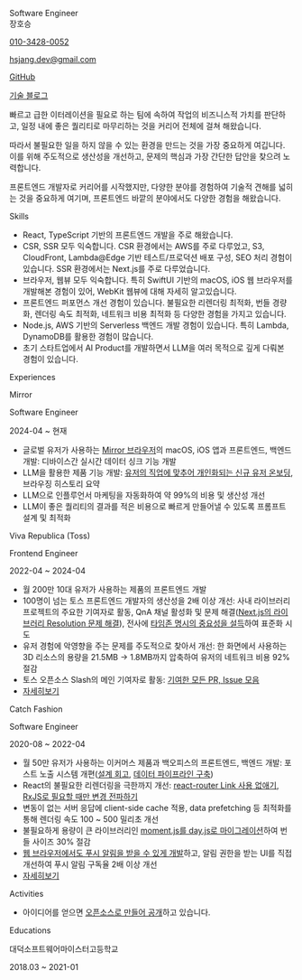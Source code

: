 <p className="title">Software Engineer<br/>장호승</p>

<div className="info">
  <p><a href="sms:010-3428-0052">010-3428-0052</p>
  <p><a href="mailto:hsjang.dev@gmail.com">hsjang.dev@gmail.com</a></p>
  <p><a href="https://github.com/hoseungme">GitHub</a></p>
  <p><a href="https://blog.hoseung.me">기술 블로그</a></p>
</div>

빠르고 급한 이터레이션을 필요로 하는 팀에 속하여 작업의 비즈니스적 가치를 판단하고, 일정 내에 좋은 퀄리티로 마무리하는 것을 커리어 전체에 걸쳐 해왔습니다.

따라서 불필요한 일을 하지 않을 수 있는 환경을 만드는 것을 가장 중요하게 여깁니다. 이를 위해 주도적으로 생산성을 개선하고, 문제의 핵심과 가장 간단한 답안을 찾으려 노력합니다.

프론트엔드 개발자로 커리어를 시작했지만, 다양한 분야를 경험하여 기술적 견해를 넓히는 것을 중요하게 여기며, 프론트엔드 바깥의 분야에서도 다양한 경험을 해왔습니다.

<p className="title">Skills</p>

- React, TypeScript 기반의 프론트엔드 개발을 주로 해왔습니다.
- CSR, SSR 모두 익숙합니다. CSR 환경에서는 AWS를 주로 다루었고, S3, CloudFront, Lambda@Edge 기반 테스트/프로덕션 배포 구성, SEO 처리 경험이 있습니다. SSR 환경에서는 Next.js를 주로 다루었습니다.
- 브라우저, 웹뷰 모두 익숙합니다. 특히 SwiftUI 기반의 macOS, iOS 웹 브라우저를 개발해본 경험이 있어, WebKit 웹뷰에 대해 자세히 알고있습니다.
- 프론트엔드 퍼포먼스 개선 경험이 있습니다. 불필요한 리렌더링 최적화, 번들 경량화, 렌더링 속도 최적화, 네트워크 비용 최적화 등 다양한 경험을 가지고 있습니다.
- Node.js, AWS 기반의 Serverless 백엔드 개발 경험이 있습니다. 특히 Lambda, DynamoDB를 활용한 경험이 많습니다.
- 초기 스타트업에서 AI Product를 개발하면서 LLM을 여러 목적으로 깊게 다뤄본 경험이 있습니다.

<p className="title">Experiences</p>

<p className="experience">Mirror</p>
<p className="experience-role">Software Engineer</p>
<p className="experience-period">2024-04 ~ 현재</p>

- 글로벌 유저가 사용하는 [Mirror 브라우저](https://www.mirror.work)의 macOS, iOS 앱과 프론트엔드, 백엔드 개발: 디바이스간 실시간 데이터 싱크 기능 개발
- LLM을 활용한 제품 기능 개발: [유저의 직업에 맞추어 개인화되는 신규 유저 온보딩](https://blog.hoseung.me/2025-04-13-mirror-onboading-llm), 브라우징 히스토리 요약
- LLM으로 인플루언서 마케팅을 자동화하여 약 99%의 비용 및 생산성 개선
- LLM이 좋은 퀄리티의 결과를 적은 비용으로 빠르게 만들어낼 수 있도록 프롬프트 설계 및 최적화

<p className="experience">Viva Republica (Toss)</p>
<p className="experience-role">Frontend Engineer</p>
<p className="experience-period">2022-04 ~ 2024-04</p>

- 월 200만 10대 유저가 사용하는 제품의 프론트엔드 개발
- 100명이 넘는 토스 프론트엔드 개발자의 생산성을 2배 이상 개선: 사내 라이브러리 프로젝트의 주요한 기여자로 활동, QnA 채널 활성화 및 문제 해결([Next.js의 라이브러리 Resolution 문제 해결](https://github.com/hoseungme/wiki/blob/4ceddf9f12f17592317174ce9fd2010cf34f41ca/front-end/nextjs/server-side-module-resolution/ko.md)), 전사에 [타임존 명시의 중요성을 설득](https://blog.hoseung.me/2023-03-23-how-to-transfer-date)하여 표준화 시도
- 유저 경험에 악영향을 주는 문제를 주도적으로 찾아서 개선: 한 화면에서 사용하는 3D 리소스의 용량을 21.5MB -> 1.8MB까지 압축하여 유저의 네트워크 비용 92% 절감
- 토스 오픈소스 Slash의 메인 기여자로 활동: [기여한 모든 PR, Issue 모음](https://github.com/toss/slash/issues?q=involves%3Ahoseungme)
- [자세히보기](/experiences/viva-republica)

<p className="experience">Catch Fashion</p>
<p className="experience-role">Software Engineer</p>
<p className="experience-period">2020-08 ~ 2022-04</p>

- 월 50만 유저가 사용하는 이커머스 제품과 백오피스의 프론트엔드, 백엔드 개발: 포스트 노출 시스템 개편([설계 회고](https://blog.hoseung.me/2022-02-06-post-system-retrospect), [데이터 파이프라인 구축](https://blog.hoseung.me/2022-02-19-dynamodb-stream-elasticsearch))
- React의 불필요한 리렌더링을 극한까지 개선: [react-router Link 사용 없애기](https://blog.hoseung.me/2021-12-07-do-not-use-link), [RxJS로 필요할 때만 변경 전파하기](https://blog.hoseung.me/2021-10-09-rxjs)
- 변동이 없는 서버 응답에 client-side cache 적용, data prefetching 등 최적화를 통해 렌더링 속도 100 ~ 500 밀리초 개선
- 불필요하게 용량이 큰 라이브러리인 [moment.js를 day.js로 마이그레이션](https://blog.hoseung.me/2022-03-13-dayjs-instead-of-momentjs)하여 번들 사이즈 30% 절감
- [웹 브라우저에서도 푸시 알림을 받을 수 있게 개발](https://blog.hoseung.me/2021-11-28-web-push-notification)하고, 알림 권한을 받는 UI를 직접 개선하여 푸시 알림 구독율 2배 이상 개선
- [자세히보기](/experiences/catch-fashion)

<p className="title">Activities</p>

- 아이디어를 얻으면 [오픈소스로 만들어 공개](https://github.com/hoseungme/opensources/blob/main/README.md)하고 있습니다.

<p className="title">Educations</p>

<p className="education">대덕소프트웨어마이스터고등학교</p>
<p className="education-period">2018.03 ~ 2021-01</p>
